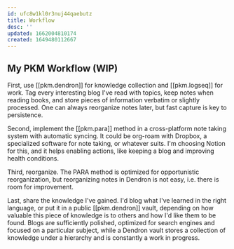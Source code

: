 ```yaml
---
id: ufc8w1kl0r3nuj44qaebutz
title: Workflow
desc: ''
updated: 1662004810174
created: 1649480112667
---
```


## My PKM Workflow (WIP)

First, use [[pkm.dendron]] for knowledge collection and [[pkm.logseq]] for work. Tag every interesting blog I've read with topics, keep notes when reading books, and store pieces of information verbatim or slightly processed. One can always reorganize notes later, but fast capture is key to persistence.

Second, implement the [[pkm.para]] method in a cross-platform note taking system with automatic syncing. It could be org-roam with Dropbox, a specialized software for note taking, or whatever suits. I'm choosing Notion for this, and it helps enabling actions, like keeping a blog and improving health conditions.

Third, reorganize. The PARA method is optimized for opportunistic reorganization, but reorganizing notes in Dendron is not easy, i.e. there is room for improvement.

Last, share the knowledge I've gained. I'd blog what I've learned in the right language, or put it in a public [[pkm.dendron]] vault, depending on how valuable this piece of knowledge is to others and how I'd like them to be found. Blogs are sufficiently polished, optimized for search engines and focused on a particular subject, while a Dendron vault stores a collection of knowledge under a hierarchy and is constantly a work in progress.
